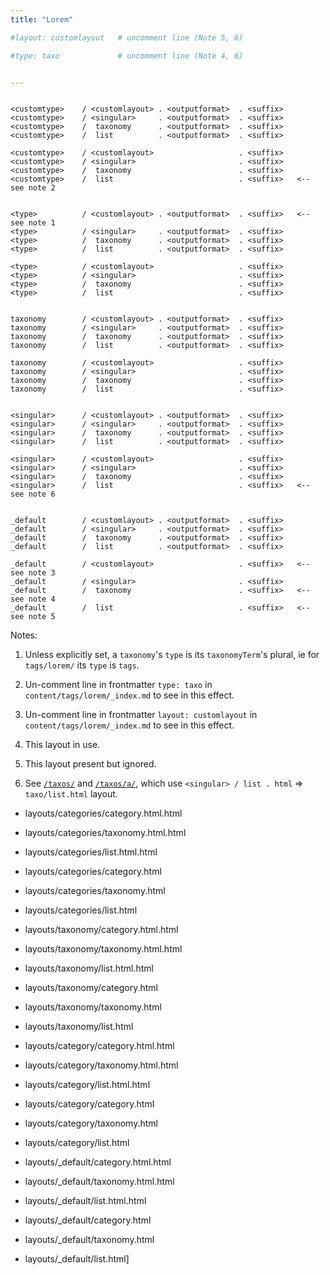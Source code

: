 ```yaml
---
title: "Lorem"

#layout: customlayout   # uncomment line (Note 5, 6)

#type: taxo             # uncomment line (Note 4, 6)


---
```


```

<customtype>    / <customlayout> . <outputformat>  . <suffix>
<customtype>    / <singular>     . <outputformat>  . <suffix>
<customtype>    /  taxonomy      . <outputformat>  . <suffix>
<customtype>    /  list          . <outputformat>  . <suffix>

<customtype>    / <customlayout>                   . <suffix>
<customtype>    / <singular>                       . <suffix>
<customtype>    /  taxonomy                        . <suffix>
<customtype>    /  list                            . <suffix>   <-- see note 2


<type>          / <customlayout> . <outputformat>  . <suffix>   <-- see note 1
<type>          / <singular>     . <outputformat>  . <suffix>
<type>          /  taxonomy      . <outputformat>  . <suffix>
<type>          /  list          . <outputformat>  . <suffix>

<type>          / <customlayout>                   . <suffix>
<type>          / <singular>                       . <suffix>
<type>          /  taxonomy                        . <suffix>
<type>          /  list                            . <suffix>


taxonomy        / <customlayout> . <outputformat>  . <suffix>
taxonomy        / <singular>     . <outputformat>  . <suffix>
taxonomy        /  taxonomy      . <outputformat>  . <suffix>
taxonomy        /  list          . <outputformat>  . <suffix>

taxonomy        / <customlayout>                   . <suffix>
taxonomy        / <singular>                       . <suffix>
taxonomy        /  taxonomy                        . <suffix>
taxonomy        /  list                            . <suffix>


<singular>      / <customlayout> . <outputformat>  . <suffix>
<singular>      / <singular>     . <outputformat>  . <suffix>
<singular>      /  taxonomy      . <outputformat>  . <suffix>
<singular>      /  list          . <outputformat>  . <suffix>

<singular>      / <customlayout>                   . <suffix>
<singular>      / <singular>                       . <suffix>
<singular>      /  taxonomy                        . <suffix>
<singular>      /  list                            . <suffix>   <-- see note 6


_default        / <customlayout> . <outputformat>  . <suffix>
_default        / <singular>     . <outputformat>  . <suffix>
_default        /  taxonomy      . <outputformat>  . <suffix>
_default        /  list          . <outputformat>  . <suffix>

_default        / <customlayout>                   . <suffix>   <-- see note 3
_default        / <singular>                       . <suffix>
_default        /  taxonomy                        . <suffix>   <-- see note 4
_default        /  list                            . <suffix>   <-- see note 5

```

Notes:

1. Unless explicitly set, a `taxonomy`'s `type` is its `taxonomyTerm`'s plural, ie for `tags/lorem/` its `type` is `tags`.

2. Un-comment line in frontmatter `type: taxo` in `content/tags/lorem/_index.md` to see in this effect.

3. Un-comment line in frontmatter `layout: customlayout` in `content/tags/lorem/_index.md` to see in this effect.

4. This layout in use.

5. This layout present but ignored.

6. See [`/taxos/`](/taxos/) and [`/taxos/a/`](/taxos/a/), which use `<singular> / list . html` => `taxo/list.html` layout.


- layouts/categories/category.html.html
- layouts/categories/taxonomy.html.html
- layouts/categories/list.html.html

- layouts/categories/category.html
- layouts/categories/taxonomy.html
- layouts/categories/list.html

- layouts/taxonomy/category.html.html
- layouts/taxonomy/taxonomy.html.html
- layouts/taxonomy/list.html.html

- layouts/taxonomy/category.html
- layouts/taxonomy/taxonomy.html
- layouts/taxonomy/list.html

- layouts/category/category.html.html
- layouts/category/taxonomy.html.html
- layouts/category/list.html.html

- layouts/category/category.html
- layouts/category/taxonomy.html
- layouts/category/list.html

- layouts/_default/category.html.html
- layouts/_default/taxonomy.html.html
- layouts/_default/list.html.html

- layouts/_default/category.html
- layouts/_default/taxonomy.html
- layouts/_default/list.html]